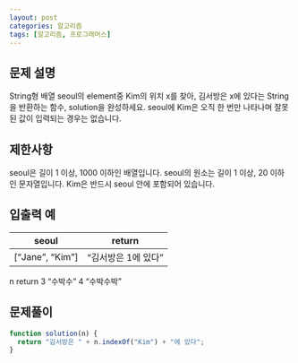 ```yaml
---
layout: post
categories: 알고리즘
tags: [알고리즘, 프로그래머스]
---
```


## 문제 설명
String형 배열 seoul의 element중 Kim의 위치 x를 찾아, 김서방은 x에 있다는 String을 반환하는 함수, solution을 완성하세요. seoul에 Kim은 오직 한 번만 나타나며 잘못된 값이 입력되는 경우는 없습니다.

## 제한사항
seoul은 길이 1 이상, 1000 이하인 배열입니다.
seoul의 원소는 길이 1 이상, 20 이하인 문자열입니다.
Kim은 반드시 seoul 안에 포함되어 있습니다.

## 입출력 예

<table class="table">
        <thead><tr>
<th>seoul</th>
<th>return</th>
</tr>
</thead>
        <tbody><tr>
<td>[<q>Jane</q>, <q>Kim</q>]</td>
<td><q>김서방은 1에 있다</q></td>
</tr>
</tbody>
      </table>
  <thead>
    <tr>
      <th>n</th>
      <th>return</th>
    </tr>
  </thead>
  <tbody>
    <tr>
      <td>3</td>
      <td><q>수박수</q></td>
    </tr>
    <tr>
      <td>4</td>
      <td><q>수박수박</q></td>
    </tr>
  </tbody>
</table>

## 문제풀이

```javascript
function solution(n) {
  return "김서방은 " + n.indexOf("Kim") + "에 있다";
}
```